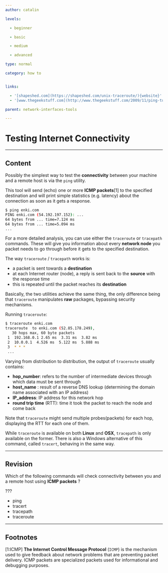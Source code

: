```yaml
---
author: catalin

levels:

  - beginner

  - basic

  - medium

  - advanced

type: normal

category: how to


links:

  - '[shapeshed.com](https://shapeshed.com/unix-traceroute/){website}'
  - '[www.thegeekstuff.com](http://www.thegeekstuff.com/2009/11/ping-tutorial-13-effective-ping-command-examples){website}'

parent: network-interfaces-tools

---
```


# Testing Internet Connectivity

---

## Content

Possibly the simplest way to test the **connectivity** between your machine and a remote host is via the `ping` utility.

This tool will send (echo) one or more **ICMP packets**[1] to the specified destination and will print simple statistics (e.g. latency) about the connection as soon as it gets a response.

```bash
$ ping enki.com
PING enki.com (54.192.197.152): ...
64 bytes from ... time=7.124 ms
64 bytes from ... time=5.094 ms
...
```

For a more detailed analysis, you can use either the `traceroute` or `tracepath` commands.
These will give you information about every **network node** you packet needs to go through before it gets to the specified destination.

The way `traceroute` / `tracepath` works is:

- a packet is sent towards a **destination**
- at each Internet router (node), a reply is sent back to the **source** with the response time
- this is repeated until the packet reaches its **destination**

Basically, the two utilities achieve the same thing, the only difference being that `traceroute` manipulates **raw** packages, bypassing security mechanisms.

Running `traceroute`:

```bash
$ traceroute enki.com
traceroute  to enki.com (52.85.178.249),
   30 hops max, 60 byte packets
 1  192.168.0.1 2.65 ms  3.31 ms  3.82 ms
 2  10.0.0.1  4.526 ms  5.122 ms  5.888 ms
 3  * * *
 ...
```

Varying from distribution to distribution, the output of `traceroute` usually contains:

- **hop_number**: refers to the number of intermediate devices through which data must be sent through
- **host_name** : result of a reverse DNS lookup (determining the domain name associated with an IP address)
- **IP_address**: IP address for this network hop
- **round trip time** (RTT): time it took the packet to reach the node and come back

Note that `traceroute` might send multiple probes(packets) for each hop, displaying the RTT for each one of them.

While `traceroute` is available on both **Linux** and **OSX**, `tracepath` is only available on the former.
There is also a Windows alternative of this command, called `tracert`, behaving in the same way.

---

## Revision

Which of the following commands will check connectivity between you and a remote host using **ICMP packets** ?

???

- ping
- tracert
- tracepath
- traceroute

---

## Footnotes

[1:ICMP]
**The Internet Control Message Protocol** (`ICMP`) is the mechanism used to give feedback about network problems that are preventing packet delivery.
ICMP packets are specialized packets used for informational and debugging purposes.
